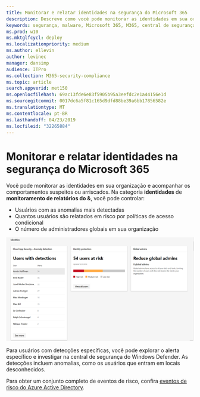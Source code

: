 ```yaml
---
title: Monitorar e relatar identidades na segurança do Microsoft 365
description: Descreve como você pode monitorar as identidades em sua organização e controlar comportamentos suspeitos ou arriscados.
keywords: segurança, malware, Microsoft 365, M365, central de segurança, monitor, relatório, identidade
ms.prod: w10
ms.mktglfcycl: deploy
ms.localizationpriority: medium
ms.author: ellevin
author: levinec
manager: dansimp
audience: ITPro
ms.collection: M365-security-compliance
ms.topic: article
search.appverid: met150
ms.openlocfilehash: 69ac13fde6e83f5905b95a3eefdc2e1a44156e1d
ms.sourcegitcommit: 0017dc6a5f81c165d9dfd88be39a6bb17856582e
ms.translationtype: MT
ms.contentlocale: pt-BR
ms.lasthandoff: 04/23/2019
ms.locfileid: "32265884"
---
```

# <a name="monitor-and-report-identities-in-microsoft-365-security"></a>Monitorar e relatar identidades na segurança do Microsoft 365

Você pode monitorar as identidades em sua organização e acompanhar os comportamentos suspeitos ou arriscados. Na categoria **identidades** de **monitoramento de relatórios do &**, você pode controlar:

* Usuários com as anomalias mais detectadas
* Quantos usuários são relatados em risco por políticas de acesso condicional
* O número de administradores globais em sua organização

![Categoria identidades da página de relatórios do & de monitoramento](./media/security-docs/identities.png)

Para usuários com detecções específicas, você pode explorar o alerta específico e investigar na central de segurança do Windows Defender. As detecções incluem anomalias, como os usuários que entram em locais desconhecidos.

Para obter um conjunto completo de eventos de risco, confira [eventos de risco do Azure Active Directory](https://docs.microsoft.com/azure/active-directory/reports-monitoring/concept-risk-events).
